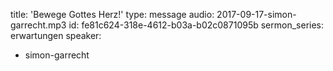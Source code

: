 title: 'Bewege Gottes Herz!'
type: message
audio: 2017-09-17-simon-garrecht.mp3
id: fe81c624-318e-4612-b03a-b02c0871095b
sermon_series: erwartungen
speaker:
  - simon-garrecht
